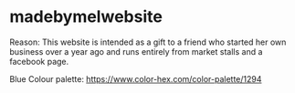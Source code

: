 # madebymelwebsite

Reason: This website is intended as a gift to a friend who started her own business over a year ago and runs entirely from market stalls and a facebook page.

Blue Colour palette: https://www.color-hex.com/color-palette/1294
